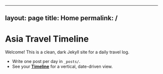 
---
layout: page
title: Home
permalink: /
---

# Asia Travel Timeline

Welcome! This is a clean, dark Jekyll site for a daily travel log.

- Write one post per day in `_posts/`.
- See your **[Timeline](/timeline/)** for a vertical, date-driven view.
